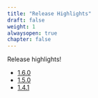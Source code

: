 ```yaml
---
title: "Release Highlights"
draft: false
weight: 1
alwaysopen: true
chapter: false
---
```


Release highlights!

* [1.6.0](./1.6.0/)
* [1.5.0](./1.5.0/)
* [1.4.1](./1.4.1/)
